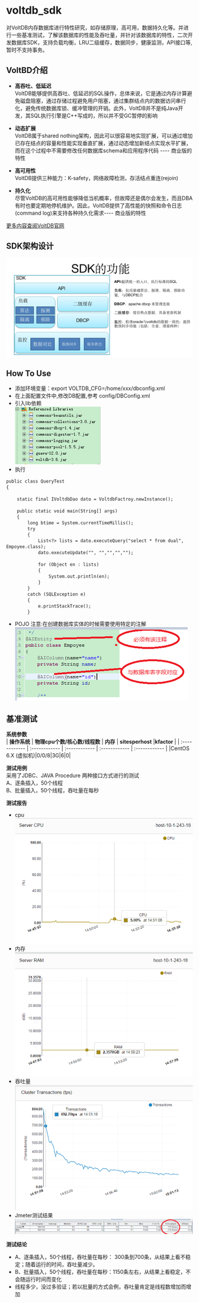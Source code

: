 # voltdb_sdk
对VoltDB内存数据库进行特性研究，如存储原理，高可用，数据持久化等。并进行一些基准测试，了解该数据库的性能及吞吐量，并针对该数据库的特性，二次开发数据库SDK，支持负载均衡，LRU二级缓存，数据同步，健康监测，API接口等,暂时不支持事务。  
## VoltBD介绍 
- **高吞吐、低延迟**  
VoltDB能够提供高吞吐、低延迟的SQL操作，总体来说，它是通过内存计算避免磁盘阻塞，通过存储过程避免用户阻塞，通过集群结点内的数据访问串行化，避免传统数据库锁、缓冲管理的开销。此外，VoltDB并不是纯Java开发，其SQL执行引擎是C++写成的，所以并不受GC暂停的影响

- **动态扩展**  
VoltDB属于shared nothing架构，因此可以很容易地实现扩展，可以通过增加已存在结点的容量和性能实现垂直扩展，通过动态增加新结点实现水平扩展，而在这个过程中不需要修改任何数据库schema和应用程序代码  ----  商业版的特性

- **高可用性**  
VoltDB提供三种能力：K-safety，网络故障检测，存活结点重连(rejoin)

- **持久化**  
尽管VoltDB的高可用性能够降低当机概率，但故障还是偶尔会发生，而且DBA有时也要定期地停机维护。因此，VoltDB提供了高性能的快照和命令日志(command log)来支持各种持久化需求----  商业版的特性
  
[更多内容查阅VoltDB官网](https://www.voltactivedata.com/)  

## SDK架构设计  
![architecture_design](assets/architecture_design.jpg)  

## How To Use 
- 添加环境变量：export VOLTDB_CFG=/home/xxx/dbconfig.xml
- 在上面配置文件中,修改DB配置,参考 config/DBConfig.xml
- 引入lib依赖  
  ![lib_jars](assets/lib_jars.png)  
- 执行  
```
public class QueryTest
{

	static final IVoltdbDao dato = VoltdbFactroy.newInstance();

	public static void main(String[] args)
	{
		long btime = System.currentTimeMillis();
		try
		{
			List<?> lists = dato.executeQuery("select * from dual", Empoyee.class);
			dato.executeUpdate("", "","","","");

			for (Object en : lists)
			{
				System.out.println(en);
			}
		}
		catch (SQLException e)
		{
			e.printStackTrace();
		}
```
- POJO 注意:在创建数据库实体的时候需要使用特定的注解  
  ![pojo_example](assets/pojo_example.png)  

## 基准测试
**系统参数**  
| **操作系统**  | **物理cpu个数/核心数/线程数**  | **内存**  | **sitesperhost**  |**kfactor**   |
| :------------ | :------------ | :------------ | :------------ | :------------ |
|CentOS 6.X (虚拟机)|0/0/8|3G|6|0|  

**测试用例**  
采用了JDBC、JAVA Procedure 两种接口方式进行的测试   
A、逐条插入，50个线程  
B、批量插入，50个线程，吞吐量在每秒  

**测试报告**  
- cpu  
  ![cpu](assets/cpu.png)  
- 内存  
  ![内存](assets/ram.png)  
- 吞吐量  
  ![吞吐量](assets/output.png)  
- Jmeter测试结果  
  ![吞吐量](assets/jmeter.png)    
  
**测试结论**  
- A、逐条插入，50个线程，吞吐量在每秒： 300条到700条，从结果上看不稳定；随着运行的时间，吞吐量减少。  
- B、批量插入，50个线程，吞吐量在每秒：1150条左右，从结果上看稳定，不会随运行时间而变化  
- 线程多少，没过多验证；若以批量的方式会例，吞吐量肯定是线程数增加而增加  

